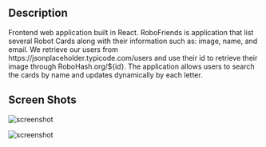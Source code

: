 ## Description
<p>Frontend web application built in React. RoboFriends is application that list several Robot Cards along with their information such as: image, name, and email. We retrieve our users from https://jsonplaceholder.typicode.com/users and use their id to retrieve their image through RoboHash.org/${id}. The application allows users to search the cards by name and updates dynamically by each letter.</p>

## Screen Shots
![screenshot](https://user-images.githubusercontent.com/25675452/41263108-b1863664-6d99-11e8-957b-c4d10e328744.png)

![screenshot](https://user-images.githubusercontent.com/25675452/41263109-b1aff5b2-6d99-11e8-8900-c1c85c7227b0.png)

